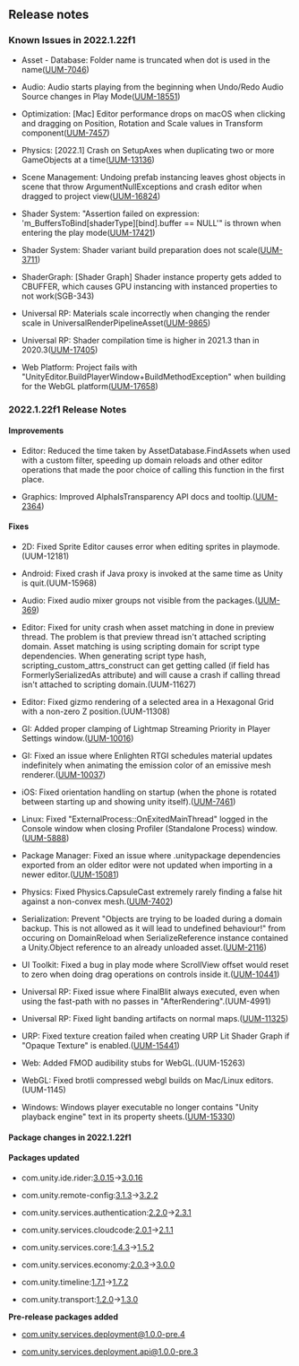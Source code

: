 ## Release notes

### Known Issues in 2022.1.22f1

-   Asset - Database: Folder name is truncated when dot is used in the name([UUM-7046](https://issuetracker.unity3d.com/issues/folder-name-is-truncated-when-dot-is-used-in-the-name))

-   Audio: Audio starts playing from the beginning when Undo/Redo Audio Source changes in Play Mode([UUM-18551](https://issuetracker.unity3d.com/issues/audio-starts-playing-from-the-beginning-when-undo-slash-redo-audio-source-changes-in-play-mode))

-   Optimization: \[Mac\] Editor performance drops on macOS when clicking and dragging on Position, Rotation and Scale values in Transform component([UUM-7457](https://issuetracker.unity3d.com/issues/mac-editor-performance-drops-on-macos-when-clicking-and-dragging-on-position-rotation-and-scale-values-in-transform-component))

-   Physics: \[2022.1\] Crash on SetupAxes when duplicating two or more GameObjects at a time([UUM-13136](https://issuetracker.unity3d.com/issues/2022-dot-1-crash-on-setupaxes-when-duplicating-two-or-more-gameobjects-at-a-time))

-   Scene Management: Undoing prefab instancing leaves ghost objects in scene that throw ArgumentNullExceptions and crash editor when dragged to project view([UUM-16824](https://issuetracker.unity3d.com/issues/undoing-prefab-instancing-leaves-ghost-objects-in-scene-that-throw-argumentnullexceptions))

-   Shader System: \"Assertion failed on expression: \'m_BuffersToBind\[shaderType\]\[bind\].buffer == NULL\'\" is thrown when entering the play mode([UUM-17421](https://issuetracker.unity3d.com/issues/assertion-failed-on-expression-m-bufferstobind-shadertype-bind-dot-buffer-equals-equals-null-is-thrown-when-entering-the-play-mode))

-   Shader System: Shader variant build preparation does not scale([UUM-3711](https://issuetracker.unity3d.com/issues/shader-variant-build-preparation-does-not-scale))

-   ShaderGraph: \[Shader Graph\] Shader instance property gets added to CBUFFER, which causes GPU instancing with instanced properties to not work(SGB-343)

-   Universal RP: Materials scale incorrectly when changing the render scale in UniversalRenderPipelineAsset([UUM-9865](https://issuetracker.unity3d.com/issues/materials-scale-incorrectly-when-changing-the-render-scale-in-universalrenderpipelineasset))

-   Universal RP: Shader compilation time is higher in 2021.3 than in 2020.3([UUM-17405](https://issuetracker.unity3d.com/issues/shader-compilation-time-is-higher-in-2021-dot-3-than-in-2020-dot-3))

-   Web Platform: Project fails with \"UnityEditor.BuildPlayerWindow+BuildMethodException\" when building for the WebGL platform([UUM-17658](https://issuetracker.unity3d.com/issues/project-fails-with-unityeditor-dot-buildplayerwindow-plus-buildmethodexception-when-building-for-the-webgl-platform))

### 2022.1.22f1 Release Notes

#### Improvements

-   Editor: Reduced the time taken by AssetDatabase.FindAssets when used with a custom filter, speeding up domain reloads and other editor operations that made the poor choice of calling this function in the first place.

-   Graphics: Improved AlphaIsTransparency API docs and tooltip.([UUM-2364](https://issuetracker.unity3d.com/issues/color-artifacts-in-imported-textures-when-alpha-source-is-set-to-input-texture-alpha))

#### Fixes

-   2D: Fixed Sprite Editor causes error when editing sprites in playmode.(UUM-12181)

-   Android: Fixed crash if Java proxy is invoked at the same time as Unity is quit.(UUM-15968)

-   Audio: Fixed audio mixer groups not visible from the packages.([UUM-369](https://issuetracker.unity3d.com/issues/audio-mixer-groups-are-not-displayed-in-object-picker-when-located-in-a-package))

-   Editor: Fixed for unity crash when asset matching in done in preview thread. The problem is that preview thread isn\'t attached scripting domain. Asset matching is using scripting domain for script type dependencies. When generating script type hash, scripting_custom_attrs_construct can get getting called (if field has FormerlySerializedAs attribute) and will cause a crash if calling thread isn\'t attached to scripting domain.(UUM-11627)

-   Editor: Fixed gizmo rendering of a selected area in a Hexagonal Grid with a non-zero Z position.(UUM-11308)

-   GI: Added proper clamping of Lightmap Streaming Priority in Player Settings window.([UUM-10016](https://issuetracker.unity3d.com/issues/lightmap-streaming-priority-fields-value-doesnt-change-when-an-unacceptable-value-is-entered))

-   GI: Fixed an issue where Enlighten RTGI schedules material updates indefinitely when animating the emission color of an emissive mesh renderer.([UUM-10037](https://issuetracker.unity3d.com/issues/enlighten-rtgi-ticks-indefinitely-after-the-emissive-color-of-a-renderer-has-been-updated-via-animation))

-   iOS: Fixed orientation handling on startup (when the phone is rotated between starting up and showing unity itself).([UUM-7461](https://issuetracker.unity3d.com/issues/input-dot-gyro-dot-gravity-inverted-sign-on-x-and-y-axis-depending-on-ios-device-orientation-when-app-starts))

-   Linux: Fixed \"ExternalProcess::OnExitedMainThread\" logged in the Console window when closing Profiler (Standalone Process) window.([UUM-5888](https://issuetracker.unity3d.com/issues/profiler-linux-rocky-externalprocess-onexitedmainthread-logged-in-the-console-window-when-closing-profiler-standalone-process-window))

-   Package Manager: Fixed an issue where .unitypackage dependencies exported from an older editor were not updated when importing in a newer editor.([UUM-15081](https://issuetracker.unity3d.com/issues/importing-a-unitypackage-does-not-upgrade-its-dependencies-using-the-editor-manifest-based-upgrade-logic))

-   Physics: Fixed Physics.CapsuleCast extremely rarely finding a false hit against a non-convex mesh.([UUM-7402](https://issuetracker.unity3d.com/issues/capsulecastall-returns-a-false-hit-in-a-specific-location-of-a-concave-meshcollider-when-use-fast-midphase-is-enabled))

-   Serialization: Prevent \"Objects are trying to be loaded during a domain backup. This is not allowed as it will lead to undefined behaviour!\" from occuring on DomainReload when SerializeReference instance contained a Unity.Object reference to an already unloaded asset.([UUM-2116](https://issuetracker.unity3d.com/issues/deleting-a-private-material-in-custompass-dot-cleanup-causes-a-objects-are-trying-to-be-loaded-during-a-domain-backup-error-when-domain-reloads))

-   UI Toolkit: Fixed a bug in play mode where ScrollView offset would reset to zero when doing drag operations on controls inside it.([UUM-10441](https://issuetracker.unity3d.com/issues/ui-panel-position-resets-when-sliders-are-scrolled-in-play-mode))

-   Universal RP: Fixed issue where FinalBlit always executed, even when using the fast-path with no passes in \"AfterRendering\".(UUM-4991)

-   Universal RP: Fixed light banding artifacts on normal maps.([UUM-11325](https://issuetracker.unity3d.com/issues/urp-mobile-precision-related-noise-appears-around-specular-highlights-when-using-android-or-ios-platform))

-   URP: Fixed texture creation failed when creating URP Lit Shader Graph if \"Opaque Texture\" is enabled.([UUM-15441](https://issuetracker.unity3d.com/issues/worker0-texture-creation-failed-and-worker0-nullreferenceexception-errors-appear-when-creating-urp-lit-shader-graph-if-opaque-texture-is-enabled))

-   Web: Added FMOD audibility stubs for WebGL.(UUM-15263)

-   WebGL: Fixed brotli compressed webgl builds on Mac/Linux editors.(UUM-1145)

-   Windows: Windows player executable no longer contains \"Unity playback engine\" text in its property sheets.([UUM-15330](https://issuetracker.unity3d.com/issues/windows-player-exe-contains-unwanted-properties-causing-text-unity-playback-engine-to-appear-in-task-bar-when-mousing-over-it))

#### Package changes in 2022.1.22f1

#### Packages updated

-   com.unity.ide.rider:[3.0.15](https://docs.unity3d.com/Packages/com.unity.ide.rider@3.0//changelog/CHANGELOG.html)→[3.0.16](https://docs.unity3d.com/Packages/com.unity.ide.rider@3.0//changelog/CHANGELOG.html)

-   com.unity.remote-config:[3.1.3](https://docs.unity3d.com/Packages/com.unity.remote-config@3.1//changelog/CHANGELOG.html)→[3.2.2](https://docs.unity3d.com/Packages/com.unity.remote-config@3.2//changelog/CHANGELOG.html)

-   com.unity.services.authentication:[2.2.0](https://docs.unity3d.com/Packages/com.unity.services.authentication@2.2//changelog/CHANGELOG.html)→[2.3.1](https://docs.unity3d.com/Packages/com.unity.services.authentication@2.3//changelog/CHANGELOG.html)

-   com.unity.services.cloudcode:[2.0.1](https://docs.unity3d.com/Packages/com.unity.services.cloudcode@2.0//changelog/CHANGELOG.html)→[2.1.1](https://docs.unity3d.com/Packages/com.unity.services.cloudcode@2.1//changelog/CHANGELOG.html)

-   com.unity.services.core:[1.4.3](https://docs.unity3d.com/Packages/com.unity.services.core@1.4//changelog/CHANGELOG.html)→[1.5.2](https://docs.unity3d.com/Packages/com.unity.services.core@1.5//changelog/CHANGELOG.html)

-   com.unity.services.economy:[2.0.3](https://docs.unity3d.com/Packages/com.unity.services.economy@2.0//changelog/CHANGELOG.html)→[3.0.0](https://docs.unity3d.com/Packages/com.unity.services.economy@3.0//changelog/CHANGELOG.html)

-   com.unity.timeline:[1.7.1](https://docs.unity3d.com/Packages/com.unity.timeline@1.7//changelog/CHANGELOG.html)→[1.7.2](https://docs.unity3d.com/Packages/com.unity.timeline@1.7//changelog/CHANGELOG.html)

-   com.unity.transport:[1.2.0](https://docs.unity3d.com/Packages/com.unity.transport@1.2//changelog/CHANGELOG.html)→[1.3.0](https://docs.unity3d.com/Packages/com.unity.transport@1.3//changelog/CHANGELOG.html)

**Pre-release packages added**

-   [com.unity.services.deployment@1.0.0-pre.4](https://docs.unity3d.com/Packages/com.unity.services.deployment@1.0//changelog/CHANGELOG.html)

-   [com.unity.services.deployment.api@1.0.0-pre.3](https://docs.unity3d.com/Packages/com.unity.services.deployment.api@1.0//changelog/CHANGELOG.html)
